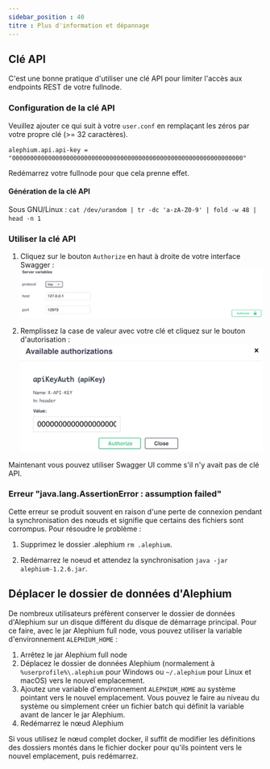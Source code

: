 ```yaml
---
sidebar_position : 40
titre : Plus d'information et dépannage
---
```


## Clé API

C'est une bonne pratique d'utiliser une clé API pour limiter l'accès aux endpoints REST de votre fullnode.

### Configuration de la clé API

Veuillez ajouter ce qui suit à votre `user.conf` en remplaçant les zéros par votre propre clé (>= 32 caractères).

```
alephium.api.api-key = "0000000000000000000000000000000000000000000000000000000000000000"
```

Redémarrez votre fullnode pour que cela prenne effet.

#### Génération de la clé API

Sous GNU/Linux : `cat /dev/urandom | tr -dc 'a-zA-Z0-9' | fold -w 48 | head -n 1`

### Utiliser la clé API

1. Cliquez sur le bouton `Authorize` en haut à droite de votre interface Swagger :
   ![full-node-api-key-auth0](media/full-node-api-key-auth0.png)

2. Remplissez la case de valeur avec votre clé et cliquez sur le bouton d'autorisation :
   ![full-node-api-key-auth1](media/full-node-api-key-auth1.png)

Maintenant vous pouvez utiliser Swagger UI comme s'il n'y avait pas de clé API.

### Erreur "java.lang.AssertionError : assumption failed"

Cette erreur se produit souvent en raison d'une perte de connexion pendant la synchronisation des nœuds et signifie que certains des fichiers sont corrompus.
Pour résoudre le problème :

1. Supprimez le dossier .alephium `rm .alephium`.

2. Redémarrez le noeud et attendez la synchronisation `java -jar alephium-1.2.6.jar`.

## Déplacer le dossier de données d'Alephium

De nombreux utilisateurs préfèrent conserver le dossier de données d'Alephium sur un disque différent du disque de démarrage principal. Pour ce faire, avec le jar Alephium full node, vous pouvez utiliser la variable d'environnement `ALEPHIUM_HOME` :

1. Arrêtez le jar Alephium full node
2. Déplacez le dossier de données Alephium (normalement à `%userprofile%\.alephium` pour Windows ou `~/.alephium` pour Linux et macOS) vers le nouvel emplacement.
3. Ajoutez une variable d'environnement `ALEPHIUM_HOME` au système pointant vers le nouvel emplacement. Vous pouvez le faire au niveau du système ou simplement créer un fichier batch qui définit la variable avant de lancer le jar Alephium.
4. Redémarrez le nœud Alephium

Si vous utilisez le nœud complet docker, il suffit de modifier les définitions des dossiers montés dans le fichier docker pour qu'ils pointent vers le nouvel emplacement, puis redémarrez.
